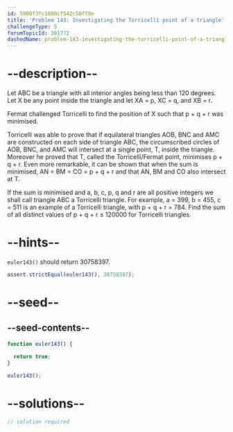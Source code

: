 ```yaml
---
id: 5900f3fc1000cf542c50ff0e
title: 'Problem 143: Investigating the Torricelli point of a triangle'
challengeType: 5
forumTopicId: 301772
dashedName: problem-143-investigating-the-torricelli-point-of-a-triangle
---
```


# --description--

Let ABC be a triangle with all interior angles being less than 120 degrees. Let X be any point inside the triangle and let XA = p, XC = q, and XB = r.

Fermat challenged Torricelli to find the position of X such that p + q + r was minimised.

Torricelli was able to prove that if equilateral triangles AOB, BNC and AMC are constructed on each side of triangle ABC, the circumscribed circles of AOB, BNC, and AMC will intersect at a single point, T, inside the triangle. Moreover he proved that T, called the Torricelli/Fermat point, minimises p + q + r. Even more remarkable, it can be shown that when the sum is minimised, AN = BM = CO = p + q + r and that AN, BM and CO also intersect at T.

If the sum is minimised and a, b, c, p, q and r are all positive integers we shall call triangle ABC a Torricelli triangle. For example, a = 399, b = 455, c = 511 is an example of a Torricelli triangle, with p + q + r = 784. Find the sum of all distinct values of p + q + r ≤ 120000 for Torricelli triangles.

# --hints--

`euler143()` should return 30758397.

```js
assert.strictEqual(euler143(), 30758397);
```

# --seed--

## --seed-contents--

```js
function euler143() {

  return true;
}

euler143();
```

# --solutions--

```js
// solution required
```